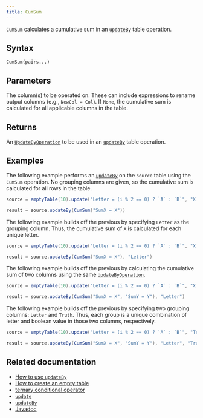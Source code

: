 ```yaml
---
title: CumSum
---
```


`CumSum` calculates a cumulative sum in an [`updateBy`](./updateBy.md) table operation.

## Syntax

```
CumSum(pairs...)
```

## Parameters

<ParamTable>
<Param name="pairs" type="String...">

The column(s) to be operated on. These can include expressions to rename output columns (e.g., `NewCol = Col`). If `None`, the cumulative sum is calculated for all applicable columns in the table.

</Param>
</ParamTable>

## Returns

An [`UpdateByOperation`](./updateBy.md#parameters) to be used in an [`updateBy`](./updateBy.md) table operation.

## Examples

The following example performs an [`updateBy`](./updateBy.md) on the `source` table using the `CumSum` operation. No grouping columns are given, so the cumulative sum is calculated for all rows in the table.

```groovy order=source,result
source = emptyTable(10).update("Letter = (i % 2 == 0) ? `A` : `B`", "X = i")

result = source.updateBy(CumSum("SumX = X"))
```

The following example builds off the previous by specifying `Letter` as the grouping column. Thus, the cumulative sum of `X` is calculated for each unique letter.

```groovy order=source,result
source = emptyTable(10).update("Letter = (i % 2 == 0) ? `A` : `B`", "X = i")

result = source.updateBy(CumSum("SumX = X"), "Letter")
```

The following example builds off the previous by calculating the cumulative sum of two columns using the same [`UpdateByOperation`](./updateBy.md#parameters).

```groovy order=source,result
source = emptyTable(10).update("Letter = (i % 2 == 0) ? `A` : `B`", "X = i", "Y = randomInt(1, 11)")

result = source.updateBy(CumSum("SumX = X", "SumY = Y"), "Letter")
```

The following example builds off the previous by specifying two grouping columns: `Letter` and `Truth`. Thus, each group is a unique combination of letter and boolean value in those two columns, respectively.

```groovy order=source,result
source = emptyTable(10).update("Letter = (i % 2 == 0) ? `A` : `B`", "Truth = randomBool()", "X = i", "Y = randomInt(1, 11)")

result = source.updateBy(CumSum("SumX = X", "SumY = Y"), "Letter", "Truth")
```

## Related documentation

- [How to use `updateBy`](../../../how-to-guides/rolling-aggregations.md)
- [How to create an empty table](../../../how-to-guides/new-and-empty-table.md#emptytable)
- [ternary conditional operator](../../../how-to-guides/ternary-if-how-to.md)
- [`update`](../select/update.md)
- [`updateBy`](./updateBy.md)
- [Javadoc](https://deephaven.io/core/javadoc/io/deephaven/api/updateby/UpdateByOperation.html#CumProd(java.lang.String...))
